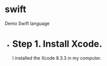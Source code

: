 # swift
Demo Swift language

<ul>
<li> <h1>Step 1. Install Xcode. </h1>
I installed the Xcode 8.3.3 in my computer.
</li>

</ul>
